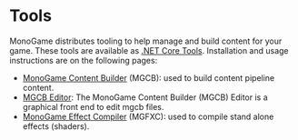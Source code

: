 # Tools

MonoGame distributes tooling to help manage and build content for your game.
These tools are available as [.NET Core Tools](https://docs.microsoft.com/en-us/dotnet/core/tools/global-tools).
Installation and usage instructions are on the following pages:

- [MonoGame Content Builder](mgcb.md) (MGCB): used to build content pipeline content.
- [MGCB Editor](mgcb_editor.md): The MonoGame Content Builder (MGCB) Editor is a graphical front end to edit mgcb files.
- [MonoGame Effect Compiler](2mgfx.md) (MGFXC): used to compile stand alone effects (shaders).
